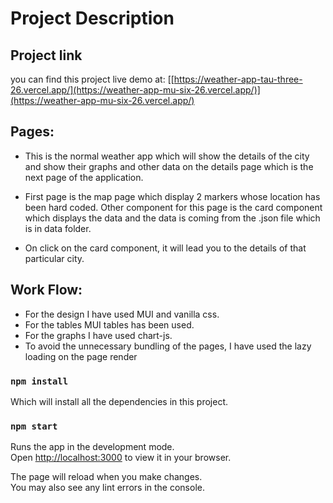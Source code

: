 
# Project Description

## Project link

you can find this project live demo at:
[[https://weather-app-tau-three-26.vercel.app/](https://weather-app-mu-six-26.vercel.app/)](https://weather-app-mu-six-26.vercel.app/)

## Pages:

- This is the normal weather app which will show the details of the city and show their graphs and other data on the details page which is the next page of the application. 

- First page is the map page which display 2 markers whose location has been hard coded. Other component for this page is the card component which displays 
the data and the data is coming from the .json file which is in data folder.

- On click on the card component, it will lead you to the details of that particular city.

## Work Flow:

- For the design I have used MUI and vanilla css.
- For the tables MUI tables has been used.
- For the graphs I have used chart-js.
- To avoid the unnecessary bundling of the pages, I have used the lazy loading on the page render



### `npm install`
Which will install all the dependencies in this project.

### `npm start`

Runs the app in the development mode.\
Open [http://localhost:3000](http://localhost:3000) to view it in your browser.

The page will reload when you make changes.\
You may also see any lint errors in the console.
